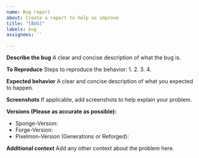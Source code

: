 ```yaml
---
name: Bug report
about: Create a report to help us improve
title: "[BUG]"
labels: bug
assignees: ''

---
```


**Describe the bug**
A clear and concise description of what the bug is.

**To Reproduce**
Steps to reproduce the behavior:
1. 
2. 
3. 
4. 

**Expected behavior**
A clear and concise description of what you expected to happen.

**Screenshots**
If applicable, add screenshots to help explain your problem.

**Versions (Please as accurate as possible):**
 - Sponge-Version: 
 - Forge-Version: 
 - Pixelmon-Version (Generations or Reforged):

**Additional context**
Add any other context about the problem here.
